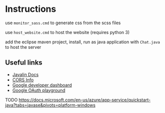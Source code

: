 
# Instructions

use `monitor_sass.cmd` to generate css from the scss files

use `host_website.cmd` to host the website (requires python 3)

add the eclipse maven project, install, run as java application with `Chat.java` to host the server



## Useful links

- [Javalin Docs](https://javalin.io/documentation#context)
- [CORS Info](https://developer.mozilla.org/en-US/docs/Web/HTTP/CORS)
- [Google developer dashboard](https://console.cloud.google.com/)
- [Google OAuth playground](https://developers.google.com/oauthplayground)


TODO https://docs.microsoft.com/en-us/azure/app-service/quickstart-java?tabs=javase&pivots=platform-windows
